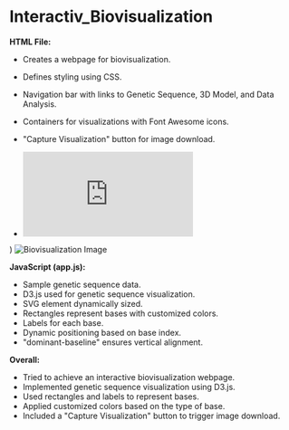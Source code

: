 # Interactiv_Biovisualization
**HTML File:**
- Creates a webpage for biovisualization.
- Defines styling using CSS.
- Navigation bar with links to Genetic Sequence, 3D Model, and Data Analysis.
- Containers for visualizations with Font Awesome icons.
- "Capture Visualization" button for image download.

- ![Alt Text](http://127.0.0.1:3000/Visualization/.html)

)
  ![Biovisualization Image](https://github.com/Rachel2705/interactiv_Biovisualization/raw/main/Downloads/.PNG)

**JavaScript (app.js):**
- Sample genetic sequence data.
- D3.js used for genetic sequence visualization.
- SVG element dynamically sized.
- Rectangles represent bases with customized colors.
- Labels for each base.
- Dynamic positioning based on base index.
- "dominant-baseline" ensures vertical alignment.

**Overall:**
- Tried to achieve an interactive biovisualization webpage.
- Implemented genetic sequence visualization using D3.js.
- Used rectangles and labels to represent bases.
- Applied customized colors based on the type of base.
- Included a "Capture Visualization" button to trigger image download.
